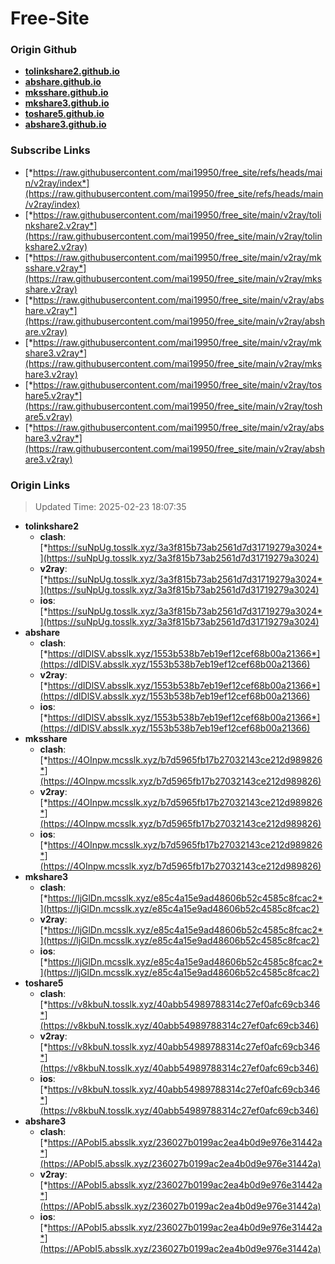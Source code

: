 # Free-Site

### Origin Github

- [**tolinkshare2.github.io**](https://github.com/tolinkshare2/tolinkshare2.github.io)
- [**abshare.github.io**](https://github.com/abshare/abshare.github.io)
- [**mksshare.github.io**](https://github.com/mksshare/mksshare.github.io)
- [**mkshare3.github.io**](https://github.com/mkshare3/mkshare3.github.io)
- [**toshare5.github.io**](https://github.com/toshare5/toshare5.github.io)
- [**abshare3.github.io**](https://github.com/abshare3/abshare3.github.io)

### Subscribe Links

- [*https://raw.githubusercontent.com/mai19950/free_site/refs/heads/main/v2ray/index*](https://raw.githubusercontent.com/mai19950/free_site/refs/heads/main/v2ray/index)
- [*https://raw.githubusercontent.com/mai19950/free_site/main/v2ray/tolinkshare2.v2ray*](https://raw.githubusercontent.com/mai19950/free_site/main/v2ray/tolinkshare2.v2ray)
- [*https://raw.githubusercontent.com/mai19950/free_site/main/v2ray/mksshare.v2ray*](https://raw.githubusercontent.com/mai19950/free_site/main/v2ray/mksshare.v2ray)
- [*https://raw.githubusercontent.com/mai19950/free_site/main/v2ray/abshare.v2ray*](https://raw.githubusercontent.com/mai19950/free_site/main/v2ray/abshare.v2ray)
- [*https://raw.githubusercontent.com/mai19950/free_site/main/v2ray/mkshare3.v2ray*](https://raw.githubusercontent.com/mai19950/free_site/main/v2ray/mkshare3.v2ray)
- [*https://raw.githubusercontent.com/mai19950/free_site/main/v2ray/toshare5.v2ray*](https://raw.githubusercontent.com/mai19950/free_site/main/v2ray/toshare5.v2ray)
- [*https://raw.githubusercontent.com/mai19950/free_site/main/v2ray/abshare3.v2ray*](https://raw.githubusercontent.com/mai19950/free_site/main/v2ray/abshare3.v2ray)

### Origin Links

> Updated Time: 2025-02-23 18:07:35

- **tolinkshare2**
  - **clash**: [*https://suNpUg.tosslk.xyz/3a3f815b73ab2561d7d31719279a3024*](https://suNpUg.tosslk.xyz/3a3f815b73ab2561d7d31719279a3024)
  - **v2ray**: [*https://suNpUg.tosslk.xyz/3a3f815b73ab2561d7d31719279a3024*](https://suNpUg.tosslk.xyz/3a3f815b73ab2561d7d31719279a3024)
  - **ios**: [*https://suNpUg.tosslk.xyz/3a3f815b73ab2561d7d31719279a3024*](https://suNpUg.tosslk.xyz/3a3f815b73ab2561d7d31719279a3024)
- **abshare**
  - **clash**: [*https://dIDlSV.absslk.xyz/1553b538b7eb19ef12cef68b00a21366*](https://dIDlSV.absslk.xyz/1553b538b7eb19ef12cef68b00a21366)
  - **v2ray**: [*https://dIDlSV.absslk.xyz/1553b538b7eb19ef12cef68b00a21366*](https://dIDlSV.absslk.xyz/1553b538b7eb19ef12cef68b00a21366)
  - **ios**: [*https://dIDlSV.absslk.xyz/1553b538b7eb19ef12cef68b00a21366*](https://dIDlSV.absslk.xyz/1553b538b7eb19ef12cef68b00a21366)
- **mksshare**
  - **clash**: [*https://4OInpw.mcsslk.xyz/b7d5965fb17b27032143ce212d989826*](https://4OInpw.mcsslk.xyz/b7d5965fb17b27032143ce212d989826)
  - **v2ray**: [*https://4OInpw.mcsslk.xyz/b7d5965fb17b27032143ce212d989826*](https://4OInpw.mcsslk.xyz/b7d5965fb17b27032143ce212d989826)
  - **ios**: [*https://4OInpw.mcsslk.xyz/b7d5965fb17b27032143ce212d989826*](https://4OInpw.mcsslk.xyz/b7d5965fb17b27032143ce212d989826)
- **mkshare3**
  - **clash**: [*https://ljGlDn.mcsslk.xyz/e85c4a15e9ad48606b52c4585c8fcac2*](https://ljGlDn.mcsslk.xyz/e85c4a15e9ad48606b52c4585c8fcac2)
  - **v2ray**: [*https://ljGlDn.mcsslk.xyz/e85c4a15e9ad48606b52c4585c8fcac2*](https://ljGlDn.mcsslk.xyz/e85c4a15e9ad48606b52c4585c8fcac2)
  - **ios**: [*https://ljGlDn.mcsslk.xyz/e85c4a15e9ad48606b52c4585c8fcac2*](https://ljGlDn.mcsslk.xyz/e85c4a15e9ad48606b52c4585c8fcac2)
- **toshare5**
  - **clash**: [*https://v8kbuN.tosslk.xyz/40abb54989788314c27ef0afc69cb346*](https://v8kbuN.tosslk.xyz/40abb54989788314c27ef0afc69cb346)
  - **v2ray**: [*https://v8kbuN.tosslk.xyz/40abb54989788314c27ef0afc69cb346*](https://v8kbuN.tosslk.xyz/40abb54989788314c27ef0afc69cb346)
  - **ios**: [*https://v8kbuN.tosslk.xyz/40abb54989788314c27ef0afc69cb346*](https://v8kbuN.tosslk.xyz/40abb54989788314c27ef0afc69cb346)
- **abshare3**
  - **clash**: [*https://APobI5.absslk.xyz/236027b0199ac2ea4b0d9e976e31442a*](https://APobI5.absslk.xyz/236027b0199ac2ea4b0d9e976e31442a)
  - **v2ray**: [*https://APobI5.absslk.xyz/236027b0199ac2ea4b0d9e976e31442a*](https://APobI5.absslk.xyz/236027b0199ac2ea4b0d9e976e31442a)
  - **ios**: [*https://APobI5.absslk.xyz/236027b0199ac2ea4b0d9e976e31442a*](https://APobI5.absslk.xyz/236027b0199ac2ea4b0d9e976e31442a)
